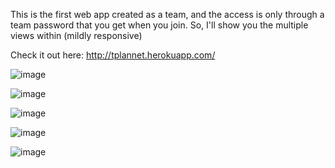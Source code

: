 This is the first web app created as a team, and the access is only through a team password that you get when you join. So, I'll show you the multiple views within (mildly responsive) 

Check it out here: http://tplannet.herokuapp.com/

![image](https://user-images.githubusercontent.com/79624130/123646566-f681a780-d844-11eb-8436-d1ff0738ccee.png)

![image](https://user-images.githubusercontent.com/79624130/123646649-08fbe100-d845-11eb-8192-791b89ecb864.png)

![image](https://user-images.githubusercontent.com/79624130/123647051-62641000-d845-11eb-81ec-d9001e9ca613.png)

![image](https://user-images.githubusercontent.com/79624130/123647147-76a80d00-d845-11eb-8d31-d0c6006b5db0.png)

![image](https://user-images.githubusercontent.com/79624130/123647620-dd2d2b00-d845-11eb-8577-33fffe5ba77e.png)
